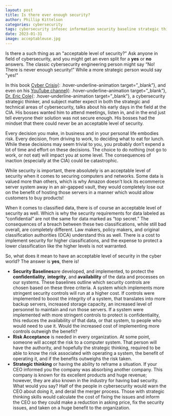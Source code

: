 ```yaml
---
layout: post
title: Is there ever enough security?
author: Phillip Kittelson
categories: cybersecurity
tags: cybersecurity infosec information security baseline strategic thinking
date: 2023-01-31
image: acceptableuse.jpg
---
```


Is there a such thing as an "acceptable level of security?" Ask anyone in field of cybersecurity, and you might get an even split for a __yes__ or __no__ answers. The classic cybersecurity engineering person might say “No! There is never enough security!” While a more strategic person would say "yes!"

In this book [Cyber Crisis](https://www.amazon.com/Cyber-Crisis-Protecting-Business-Threats/dp/1950665836){: .hover-underline-animation target=”_blank”}, and even on his [YouTube channel](https://www.youtube.com/c/DrEricCole){: .hover-underline-animation target=”_blank”}, [Dr. Eric Cole](https://secure-anchor.com/about/){: .hover-underline-animation target=”_blank”}, a cybersecurity strategic thinker, and subject matter expect in both the strategic and technical areas of cybersecurity, talks about his early days in the field at the CIA. His bosses wanted him to attend meetings, listen in, and in the end just tell everyone their solution was not secure enough. His bosses had the mindset that there could never be an acceptable level of security.

Every decision you make, in business and in your personal life embodies risk. Every decision, from driving to work, to deciding what to eat for lunch. While these decisions may seem trivial to you, you probably don’t expend a lot of time and effort on these decisions. The choice to do nothing (not go to work, or not eat) will impact you at some level. The consequences of inaction (especially at the CIA) could be catastrophic.

While security is important, there absolutely is an acceptable level of security when it comes to securing computers and networks. Some data is valued more than others, which is why Amazon doesn’t lock its ecommerce server system away in an air-gapped vault, they would completely lose out on the benefit of hosting those servers in a manner which would allow customers to buy products!

When it comes to classified data, there is of course an acceptable level of security as well. Which is why the security requirements for data labeled as “confidential” are not the same for data marked as “top secret.” The consequences of a breach between these two classifications, while still bad overall, are completely different. Law makers, policy makers, and original classification authorities (OCA) understand this as well. There is a cost to implement security for higher classifications, and the expense to protect a lower classification like the higher levels is not warranted.

So, what does it mean to have an acceptable level of security in the cyber world? The answer is **yes**, there is!
- **Security Baselines**are developed, and implemented, to protect the __confidentiality__, __integrity__, and __availability__ of the data and processes on our systems. These baselines outline which security controls are chosen based on these three criteria. A system which implements more stringent security controls will run at a higher cost. If controls were implemented to boost the integrity of a system, that translates into more backup servers, increased storage capacity, an increased level of personnel to maintain and run those servers. If a system were implemented with more stringent controls to protect is confidentiality, this reduces the availability of that data, or that system, to people who would need to use it. Would the increased cost of implementing more controls outweigh the benefit?
- **Risk Acceptance** is needed in every organization. At some point, someone will accept the risk to a computer system. That person will have the authority, and hopefully the strategic thinking, required to be able to know the risk associated with operating a system, the benefit of operating it, and if the benefits outweighs the risk taken.
- **Strategic thinking** or having the ability to reframe a situation. If your CEO informed you the company was absorbing another company. This company is known for its excellent products and huge revenue; however, they are also known in the industry for having bad security. What would you say? Half of the people in cybersecurity would warn the CEO about doing it, and derail the merger process. Those with strategic thinking skills would calculate the cost of fixing the issues and inform the CEO so they could make a reduction in asking price, fix the security issues, and taken on a huge benefit to the organization.